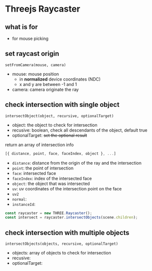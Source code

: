 # Threejs Raycaster

## what is for

- for mouse picking

## set raycast origin

`setFromCamera(mouse, camera)`

- mouse: mouse position
  - in **normalized** device coordinates (NDC)
  - x and y are between -1 and 1
- camera: camera originate the ray

## check intersection with single object

`intersectObject(object, recursive, optionalTarget)`

- object: the object to check for intersection
- recusive: boolean, check all descendants of the object, default true
- optionalTarget: ~~set the optional result~~

return an array of intersection info

```js
[{ distance, point, face, faceIndex, object }, ...]
```

- `distance`: distance from the origin of the ray and the intersection
- `point`: the point of intersection
- `face`: intersected face
- `faceIndex`: index of the intersected face
- `object`: the object that was intersected
- `uv`: uv coordinates of the intersection point on the face
- `uv2`
- `normal`:
- `instanceId`:


```js
const raycaster = new THREE.Raycaster();
const intersect = raycaster.intersectObjects(scene.children);
```

## check intersection with multiple objects

`intersectObjects(objects, recursive, optionalTarget)`

- objects: array of objects to check for intersection
- recusive:
- optionalTarget:

